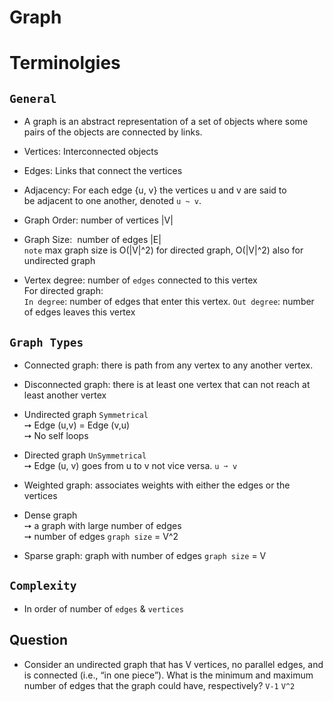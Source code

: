 # Graph

# Terminolgies

## `General`
- A graph is an abstract representation of a set of objects where some pairs of the objects are connected by links. 
- Vertices: Interconnected objects 
- Edges: Links that connect the vertices  
- Adjacency: For each edge {u, v} the vertices u and v are said to be adjacent to one another, denoted `u ~ v`.
- Graph Order: number of vertices |V|
- Graph Size:  number of edges |E| <br>
  `note` max graph size is O(|V|^2) for directed graph, O(|V|^2) also for undirected graph 
  
- Vertex degree: number of `edges` connected to this vertex <br>
  For directed graph: <br>
  `In degree`: number of edges that enter this vertex.
  `Out degree`: number of edges leaves this vertex
  
## `Graph Types` 
- Connected graph: there is path from any vertex to any another vertex.
- Disconnected graph: there is at least one vertex that can not reach at least another vertex
- Undirected graph `Symmetrical` <br>
  ➙ Edge (u,v) = Edge (v,u) <br>
  ➙ No self loops <br>

- Directed graph `UnSymmetrical` <br>
  ➙ Edge (u, v) goes from u to v not vice versa. `u ➙ v`

- Weighted graph: associates weights with either the edges or the vertices

- Dense graph <br> 
  ➙ a graph with large number of edges <br>
  ➙ number of edges `graph size` = V^2 <br>
  
- Sparse graph: graph with number of edges `graph size` = V 

## `Complexity`
- In order of number of `edges` & `vertices`

## Question
- Consider an undirected graph that has V vertices, no parallel edges, and is connected (i.e., “in one piece”). What is the minimum and maximum number of edges that the graph could have, respectively? `V-1` `V^2`

